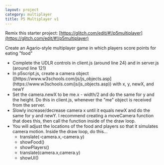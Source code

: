 ```yaml
---
layout: project
category: multiplayer
title: P5 Multiplayer v1
---
```

Remix this starter project: [https://glitch.com/edit/#!/p5multiplayer](https://glitch.com/edit/#!/p5multiplayer)

Create an Agario-style multiplayer game in which players score points for eating "food"
<ul>
  <li>Complete the UDLR controls in client.js (around line 24) and in server.js (around line 121)
  </li>
  <li>In p5script.js, create a camera object ([https://www.w3schools.com/js/js_objects.asp](https://www.w3schools.com/js/js_objects.asp)) with x, y, newX, and newY
  </li>
  <li>Set the camera.newX to be me.x - width/2 and do the same for y and the height. Do this in client.js, whenever the "me" object is received from the server.
  </li>
  <li>Slowly increase/decrease camera x until it equals newX and do the same for y and newY. I recommend creating a moveCamera function that does this, then call the function inside of the draw loop.
  </li>
  <li>You will adjust the locations of the food and players so that it simulates camera motion. Inside the draw loop, do this...
    <ul>
    <li>translate(-camera.x,-camera.y)</li>
    <li>showFood()</li>
    <li>showPlayers()</li>
    <li>translate(camera.x,camera.y)</li>
    <li>showUI()</li>
    </ul>
  </li>
</ul>
